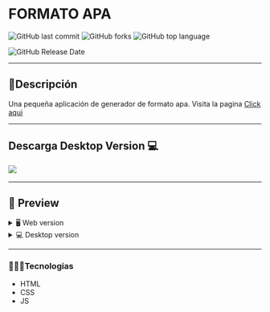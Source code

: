 # FORMATO APA
![GitHub last commit](https://img.shields.io/github/last-commit/Alane-Tc/FormatoApa?style=for-the-badge) ![GitHub forks](https://img.shields.io/github/forks/Alane-Tc/FormatoApa?style=for-the-badge) ![GitHub top language](https://img.shields.io/github/languages/top/Alane-Tc/FormatoApa?style=for-the-badge)

![GitHub Release Date](https://img.shields.io/github/release-date/Alane-Tc/FormatoApa?style=for-the-badge) 

------------
## 📝Descripción
Una pequeña aplicación de generador de formato apa. Visita la pagina [Click aqui](https://formatoapa.netlify.app/ "Click aqui")

------------
## Descarga Desktop Version 💻
[![](https://img.shields.io/badge/Desk--Version-Descargar-red?style=for-the-badge)](https://github.com/Alane-Tc/FormatoApaDesktop/tags)

------------


## 🎨 Preview
<details>
    <summary>🖥 Web version</summary>

![](https://github.com/Alane-Tc/FormatoApa/blob/master/SS/SS1.PNG?raw=true)

</details>

<details>
    <summary>💻 Desktop version</summary>
    
![](https://github.com/Alane-Tc/FormatoApa/blob/master/SS/Captura.JPG?raw=true)

</details>

</details>

------------


### 👩🏻‍💻Tecnologias
- HTML
- CSS
- JS
